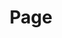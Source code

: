 ---
home: true
layout: BlogHome
icon: home
title: Page
heroImage: https://theme-hope-assets.vuejs.press/logo.svg
heroText: God Horse
heroFullScreen: true
tagline: Change the world by being yourself.
projects:
  - icon: project
    name: PBL实时评分系统
    desc: 项目式学习实时评分系统管理端
    link: http://120.24.20.44

copyright: false
footer: MIT Licensed | Copyright © 2019-present Mr.Hope
---